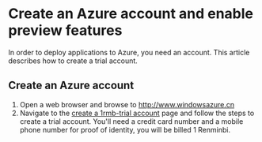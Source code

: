 
# Create an Azure account and enable preview features

In order to deploy applications to Azure, you need an account. This article describes how to create a trial account.

## Create an Azure account

1.  Open a web browser and browse to <a href="http://www.windowsazure.cn">http://www.windowsazure.cn</a>
2.  Navigate to the <a href="/pricing/1rmb-trial/" target="_blank">create a 1rmb-trial account</a> page and follow the steps to create a trial account. You'll need a credit card number and a mobile phone number for proof of identity, you will be billed 1 Renminbi.



